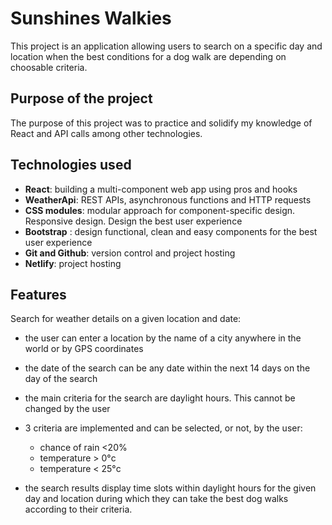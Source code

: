 # Sunshines Walkies

This project is an application allowing users to search on a specific day and location when the best conditions for a dog walk are depending on choosable criteria.

## Purpose of the project

The purpose of this project was to practice and solidify my knowledge of React and API calls among other technologies.

## Technologies used
- **React**: building a multi-component web app using pros and hooks
- **WeatherApi**: REST APIs, asynchronous functions and HTTP requests
- **CSS modules**: modular approach for component-specific design. Responsive design. Design the best user experience
- **Bootstrap** : design functional, clean and easy components for the best user experience
- **Git and Github**: version control and project hosting
- **Netlify**: project hosting

## Features
Search for weather details on a given location and date:
- the user can enter a location by the name of a city anywhere in the world or by GPS coordinates
- the date of the search can be any date within the next 14 days on the day of the search

- the main criteria for the search are daylight hours. This cannot be changed by the user
- 3 criteria are implemented and can be selected, or not, by the user: 
  * chance of rain <20%
  * temperature > 0°c
  * temperature < 25°c
    
- the search results display time slots within daylight hours for the given day and location during which they can take the best dog walks according to their criteria.
    
    